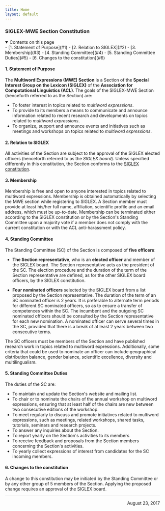 ```yaml
---
title: Home
layout: default
---
```


### SIGLEX-MWE Section Constitution

<details open markdown="block">
  <summary>
    Contents on this page
  </summary>
- [1. Statement of Purpose](#1)
- [2. Relation to SIGLEX](#2)
- [3. Membership](#3)
- [4. Standing Committee](#4)
- [5. Standing Committee Duties](#5)
- [6. Changes to the constitution](#6)
</details>

#### <a name="1"></a> 1. Statement of Purpose 

The **Multiword Expressions (MWE) Section** is a Section of the **Special Interest Group on the Lexicon (SIGLEX)** of the **Association for Computational Linguistics (ACL)**. The goals of the SIGLEX-MWE Section (henceforth referred to as the Section) are:

- To foster interest in topics related to *multiword expressions*.
- To provide to its members a means to communicate and announce information related to
recent research and developments on topics related to *multiword expressions*.
- To organize, support and announce events and initiatives such as meetings and
workshops on topics related to *multiword expressions*.

#### <a name="2"></a> 2. Relation to SIGLEX

All activities of the Section are subject to the approval of the SIGLEX elected officers (henceforth referred to as the *SIGLEX board*). Unless specified differently in this constitution, the Section conforms to the [SIGLEX constitution](https://siglex.org/constitution.html).

#### <a name="3"></a> 3. Membership

Membership is free and open to anyone interested in topics related to multiword expressions. Membership is obtained automatically by selecting the MWE section while registering to SIGLEX. A Section member must provide at least his/her full name, affiliation, scientific profile and an email address, which must be up-to-date. Membership can be terminated either according to the SIGLEX constitution or by the Section's Standing Committee upon a majority vote if a member does not comply with the current constitution or with the ACL anti-harassment policy.

#### <a name="4"></a> 4. Standing Committee

The Standing Committee (SC) of the Section is composed of **five officers**:

- **The Section representative**, who is an **elected officer** and member of the SIGLEX board. The Section representative acts as the president of the SC. The election procedure and the duration of the term of the Section representative are defined, as for the other SIGLEX board officers, by the SIGLEX constitution.

- **Four nominated officers** selected by the SIGLEX board from a list proposed by the Section representative. The duration of the term of an SC nominated officer is 2 years. It is preferable to alternate term periods for different SC nominated officers, so as to ensure a transfer of competences within the SC. The incumbent and the outgoing SC nominated officers should be consulted by the Section representative for each new nomination. A nominated officer can serve several times in the SC, provided that there is a break of at least 2 years between two consecutive terms.

The SC officers must be members of the Section and have published research work in topics related to multiword expressions. Additionally, some criteria that could be used to nominate an officer can include geographical distribution balance, gender balance, scientific excellence, diversity and multilingualism.

#### <a name="5"></a> 5. Standing Committee Duties

The duties of the SC are:

- To maintain and update the Section's website and mailing list.
- To chair or to nominate the chairs of the annual workshop on multiword expressions,
ensuring that at least half of the chairs are new between two consecutive editions of the workshop.
- To meet regularly to discuss and promote initiatives related to multiword expressions,
such as meetings, related workshops, shared tasks, tutorials, seminars and research projects.
- To answer any inquiries about the Section.
- To report yearly on the Section's activities to its members.
- To receive feedback and proposals from the Section members concerning the Section's activities.
- To yearly collect expressions of interest from candidates for the SC incoming members.

#### <a name="6"></a> 6. Changes to the constitution

A change to this constitution may be initiated by the Standing Committee or by any other group of 5 members of the Section. Applying the proposed change requires an approval of the SIGLEX board.

<hr/>

<div style="text-align: right"><p> August 23, 2017 </p></div>

<br/><br/>
